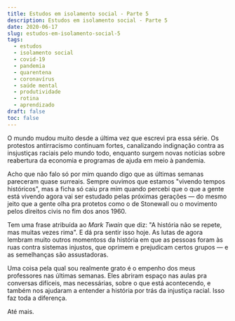 ```yaml
---
title: Estudos em isolamento social - Parte 5
description: Estudos em isolamento social - Parte 5
date: 2020-06-17
slug: estudos-em-isolamento-social-5
tags:
  - estudos
  - isolamento social
  - covid-19
  - pandemia
  - quarentena
  - coronavírus
  - saúde mental
  - produtividade
  - rotina
  - aprendizado
draft: false
toc: false
---
```


O mundo mudou muito desde a última vez que escrevi pra essa série. Os protestos antirracismo continuam fortes, canalizando indignação contra as insjustiças raciais pelo mundo todo, enquanto surgem novas notícias sobre reabertura da economia e programas de ajuda em meio à pandemia.

Acho que não falo só por mim quando digo que as últimas semanas pareceram quase surreais. Sempre ouvimos que estamos "vivendo tempos históricos", mas a ficha só caiu pra mim quando percebi que o que a gente está vivendo agora vai ser estudado pelas próximas gerações — do mesmo jeito que a gente olha pra protetos como o de Stonewall ou o movimento pelos direitos civis no fim dos anos 1960.

Tem uma frase atribuída ao _Mark Twain_ que diz: "A história não se repete, mas muitas vezes rima". E dá pra sentir isso hoje. As lutas de agora lembram muito outros momentoss da história em que as pessoas foram às ruas contra sistemas injustos, que oprimem e prejudicam certos grupos — e as semelhanças são assustadoras.

Uma coisa pela qual sou realmente grato é o empenho dos meus professores nas últimas semanas. Eles abriram espaço nas aulas pra conversas difíceis, mas necessárias, sobre o que está acontecendo, e também nos ajudaram a entender a história por trás da injustiça racial. Isso faz toda a diferença.

Até mais.